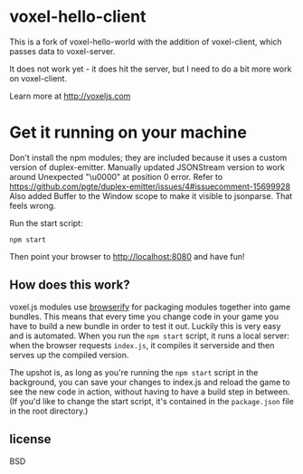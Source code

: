 # voxel-hello-client

This is a fork of voxel-hello-world with the addition of voxel-client, which passes data to voxel-server.

It does not work yet - it does hit the server, but I need to do a bit more work on voxel-client. 

Learn more at http://voxeljs.com

# Get it running on your machine

Don't install the npm modules; they are included because it uses a custom version of duplex-emitter. 
Manually updated JSONStream version to work around Unexpected "\u0000" at position 0 error. Refer to
https://github.com/pgte/duplex-emitter/issues/4#issuecomment-15699928
Also added Buffer to the Window scope to make it visible to jsonparse.
That feels wrong.


Run the start script:

```
npm start
```

Then point your browser to [http://localhost:8080](http://localhost:8080) and have fun!

## How does this work?

voxel.js modules use [browserify](http://browserify.org) for packaging modules together into game bundles. This means that every time you change code in your game you have to build a new bundle in order to test it out. Luckily this is very easy and is automated. When you run the `npm start` script, it runs a local server: when the browser requests `index.js`, it compiles it serverside and then serves up the compiled version.

The upshot is, as long as you're running the `npm start` script in the background, you can save your changes to index.js and reload the game to see the new code in action, without having to have a build step in between. (If you'd like to change the start script, it's contained in the `package.json` file in the root directory.)

## license

BSD
